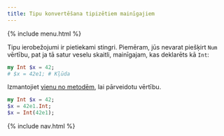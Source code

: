 ```yaml
---
title: Tipu konvertēšana tipizētiem mainīgajiem
---
```


{% include menu.html %}

Tipu ierobežojumi ir pietiekami stingri. Piemēram, jūs nevarat piešķirt `Num` vērtību, pat ja tā satur veselu skaitli, mainīgajam, kas deklarēts kā `Int`:

```raku
my Int $x = 42;
# $x = 42e1; # Kļūda
```

Izmantojiet [vienu no metodēm](/lv/essentials/coercion/#topics-in-this-section), lai pārveidotu vērtību.

```raku
my Int $x = 42;
$x = 42e1.Int;
$x = Int(42e1);
```

{% include nav.html %}